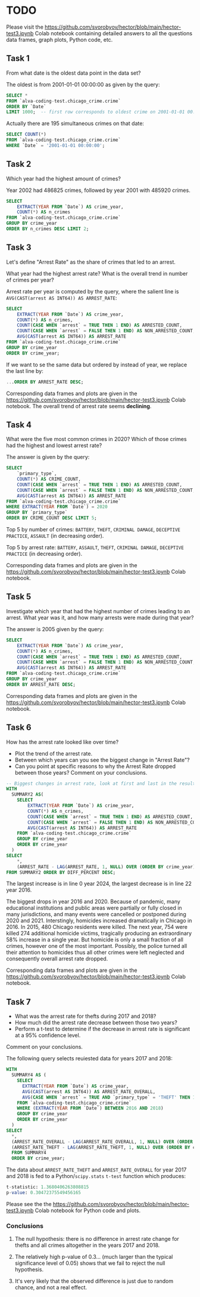 # TODO

Please visit the https://github.com/svorobyov/hector/blob/main/hector-test3.ipynb Colab notebook containing detailed answers
to all the questions data frames, graph plots, Python code, etc.


## Task 1 

From what date is the oldest data point in the data set? 

The oldest is from 2001-01-01 00:00:00 as given by the query:

```sql
SELECT *
FROM `alva-coding-test.chicago_crime.crime`
ORDER BY `Date`
LIMIT 1000;  -- first row corresponds to oldest crime on 2001-01-01 00:00:00
```

Actually there are 195 simultaneous crimes on that date:
```sql
SELECT COUNT(*)
FROM `alva-coding-test.chicago_crime.crime`
WHERE `Date` = '2001-01-01 00:00:00';
```

## Task 2

Which year had the highest amount of crimes?

Year 2002 had 486825 crimes, followed by year 2001 with 485920 crimes.

```sql
SELECT
    EXTRACT(YEAR FROM `Date`) AS crime_year,
    COUNT(*) AS n_crimes
FROM `alva-coding-test.chicago_crime.crime`
GROUP BY crime_year
ORDER BY n_crimes DESC LIMIT 2;
```

## Task 3

Let's define "Arrest Rate" as the share of crimes that led to an arrest.

What year had the highest arrest rate? What is the overall trend in number of crimes per year?

Arrest rate per year is computed by the query, where the salient line is 
`AVG(CAST(arrest AS INT64)) AS ARREST_RATE`:

```sql
SELECT
    EXTRACT(YEAR FROM `Date`) AS crime_year,
    COUNT(*) AS n_crimes,
    COUNT(CASE WHEN `arrest` = TRUE THEN 1 END) AS ARRESTED_COUNT,
    COUNT(CASE WHEN `arrest` = FALSE THEN 1 END) AS NON_ARRESTED_COUNT,
    AVG(CAST(arrest AS INT64)) AS ARREST_RATE
FROM `alva-coding-test.chicago_crime.crime`
GROUP BY crime_year
ORDER BY crime_year;
```

If we want to se the same data but ordered by instead of year, we replace the last line by:

```sql
...ORDER BY ARREST_RATE DESC;
```

Corresponding data frames and plots are given 
in the https://github.com/svorobyov/hector/blob/main/hector-test3.ipynb Colab notebook.
The overall trend of arrest rate seems **declining**.


## Task 4

What were the five most common crimes in 2020? Which of those crimes had the highest and lowest arrest rate?

The answer is given by the query:
```sql
SELECT
    `primary_type`,
    COUNT(*) AS CRIME_COUNT,
    COUNT(CASE WHEN `arrest` = TRUE THEN 1 END) AS ARRESTED_COUNT,
    COUNT(CASE WHEN `arrest` = FALSE THEN 1 END) AS NON_ARRESTED_COUNT,
    AVG(CAST(arrest AS INT64)) AS ARREST_RATE
FROM `alva-coding-test.chicago_crime.crime`
WHERE EXTRACT(YEAR FROM `Date`) = 2020
GROUP BY `primary_type`
ORDER BY CRIME_COUNT DESC LIMIT 5;
```

Top 5 by number of crimes:
`BATTERY`, `THEFT`, `CRIMINAL DAMAGE`, `DECEPTIVE PRACTICE`, `ASSAULT` (in decreasing order).

Top 5 by arrest rate:
`BATTERY`, `ASSAULT`, `THEFT`, `CRIMINAL DAMAGE`, `DECEPTIVE PRACTICE` (in decreasing order).

Corresponding data frames and plots are given 
in the https://github.com/svorobyov/hector/blob/main/hector-test3.ipynb Colab notebook.

## Task 5

Investigate which year that had the highest number of crimes leading to an arrest. 
What year was it, and how many arrests were made during that year?

The answer is 2005 given by the query:

```sql
SELECT
    EXTRACT(YEAR FROM `Date`) AS crime_year,
    COUNT(*) AS n_crimes,
    COUNT(CASE WHEN `arrest` = TRUE THEN 1 END) AS ARRESTED_COUNT,
    COUNT(CASE WHEN `arrest` = FALSE THEN 1 END) AS NON_ARRESTED_COUNT, 
    AVG(CAST(arrest AS INT64)) AS ARREST_RATE
FROM `alva-coding-test.chicago_crime.crime`
GROUP BY crime_year
ORDER BY ARREST_RATE DESC;
```

Corresponding data frames and plots are given 
in the https://github.com/svorobyov/hector/blob/main/hector-test3.ipynb Colab notebook.

## Task 6

How has the arrest rate looked like over time? 
- Plot the trend of the arrest rate.
- Between which years can you see the biggest change in "Arrest Rate"?
- Can you point at specific reasons to why the Arrest Rate dropped between those years? Comment on your conclusions.

```sql
-- Biggest changes in arrest rate, look at first and last in the result table lines
WITH
  SUMMARY2 AS(
    SELECT
        EXTRACT(YEAR FROM `Date`) AS crime_year,
        COUNT(*) AS n_crimes,
        COUNT(CASE WHEN `arrest` = TRUE THEN 1 END) AS ARRESTED_COUNT,
        COUNT(CASE WHEN `arrest` = FALSE THEN 1 END) AS NON_ARRESTED_COUNT,
        AVG(CAST(arrest AS INT64)) AS ARREST_RATE
    FROM `alva-coding-test.chicago_crime.crime`
    GROUP BY crime_year
    ORDER BY crime_year
  )
SELECT
    *,
    (ARREST_RATE - LAG(ARREST_RATE, 1, NULL) OVER (ORDER BY crime_year)) / LAG(ARREST_RATE, 1, NULL) OVER (ORDER BY crime_year) AS DIFF_PERCENT 
FROM SUMMARY2 ORDER BY DIFF_PERCENT DESC;
```

The largest increase is in line 0 year 2024, the largest decrease is in line 22 year 2016.

The biggest drops in year 2016 and 2020. Because of pandemic, many educational 
institutions and public areas were partially or fully closed in many jurisdictions, 
and many events were cancelled or postponed during 2020 and 2021.
Interstingly, homicides increased dramatically in Chicago in 2016. 
In 2015, 480 Chicago residents were killed. The next year, 
754 were killed 274 additional homicide victims, tragically producing 
an extraordinary 58% increase in a single year. But homicide is only a small 
fraction of all crimes, however one of the most important. Possibly, the police 
turned all their attention to homicides thus all other crimes were left neglected 
and consequently overall arrest rate dropped.

Corresponding data frames and plots are given 
in the https://github.com/svorobyov/hector/blob/main/hector-test3.ipynb Colab notebook.


## Task 7

* What was the arrest rate for thefts during 2017 and 2018?
* How much did the arrest rate decrease between those two years?
* Perform a t-test to determine if the decrease in arrest rate is significant at a 95% confidence level. 

Comment on your conclusions.

The following query selects reuiested data for years 2017 and 2018:

```sql
WITH
  SUMMARY4 AS (
    SELECT
      EXTRACT(YEAR FROM `Date`) AS crime_year,
      AVG(CAST(arrest AS INT64)) AS ARREST_RATE_OVERALL,
      AVG(CASE WHEN `arrest` = TRUE AND `primary_type` = 'THEFT' THEN 1 ELSE 0 END) AS ARREST_RATE_THEFT, 
    FROM `alva-coding-test.chicago_crime.crime`
    WHERE (EXTRACT(YEAR FROM `Date`) BETWEEN 2016 AND 2018)
    GROUP BY crime_year
    ORDER BY crime_year
  )
SELECT
  *,
  (ARREST_RATE_OVERALL - LAG(ARREST_RATE_OVERALL, 1, NULL) OVER (ORDER BY crime_year)) / LAG(ARREST_RATE_OVERALL, 1, NULL) OVER (ORDER BY crime_year) AS DIFF_ARREST_RATE_OVERALL,
  (ARREST_RATE_THEFT - LAG(ARREST_RATE_THEFT, 1, NULL) OVER (ORDER BY crime_year)) / LAG(ARREST_RATE_THEFT, 1, NULL) OVER (ORDER BY crime_year) AS DIFF_ARREST_RATE_THEFT,
  FROM SUMMARY4
  ORDER BY crime_year;
```

The data about `ARREST_RATE_THEFT` and `ARREST_RATE_OVERALL` for year 2017 and 2018 is fed to a 
Python/`scipy.stats` `t-test` function which produces:

```sql
t-statistic: 1.3680406263808815
p-value: 0.30472375549456165
```

Please see the the https://github.com/svorobyov/hector/blob/main/hector-test3.ipynb Colab notebook
for Python code and plots.

### Conclusions

1. The null hypothesis: there is no difference in arrest rate change for thefts and all crimes altogether in the years 2017 and 2018.

2. The relatively high p-value of 0.3... (much larger than the typical significance level of 0.05) shows that we fail to reject the null hypothesis.

3. It's very likely that the observed difference is just due to random chance, and not a real effect.
